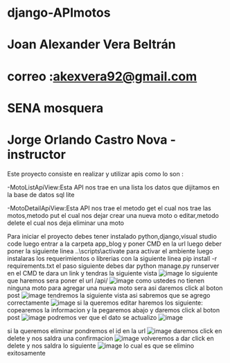 # django-APImotos
# Joan Alexander Vera Beltrán 
# correo :akexvera92@gmail.com
# SENA mosquera
# Jorge Orlando Castro Nova - instructor



Este proyecto consiste en realizar y utilizar apis como lo son :


-MotoListApiView:Esta API nos trae en una lista los datos que dijitamos en la base de datos sql lite


-MotoDetailApiView:Esta API nos trae el metodo get el cual nos trae las motos,metodo put el cual nos dejar crear una nueva moto o editar,metodo delete el cual nos deja eliminar una moto


Para iniciar el proyecto debes
tener instalado python,django,visual studio code
luego entrar a la carpeta app_blog y poner CMD en la url luego deber poner la siguiente linea ..\scripts\activate para activar el ambiente luego instalaras los requerimientos o librerias con la siguiente linea pip install -r requirements.txt el paso siguiente debes dar python manage.py runserver en el CMD te dara un link y tendras la siguiente vista
![image](https://user-images.githubusercontent.com/101748327/208256850-49b344fa-1b23-4a2b-9133-cf7d01005c4f.png)
lo siguiente que haremos sera poner el url /api/ 
![image](https://user-images.githubusercontent.com/101748327/208256879-5c2a790b-8260-47c6-9cea-bb207ac3f6bc.png)
como ustedes no tienen ninguna moto para agregar una nueva moto sera asi daremos click al boton post
![image](https://user-images.githubusercontent.com/101748327/208256929-e1767dd3-263f-4606-92e4-e6da1d63ceb7.png)
tendremos la siguiente vista asi sabremos que se agrego correctamente
![image](https://user-images.githubusercontent.com/101748327/208256969-4826e4f4-164d-41ef-8d59-d063b6ad350b.png)
si la queremos editar haremos los siguiente: copearemos la informacion y la pegaremos abajo y daremos click al boton post
![image](https://user-images.githubusercontent.com/101748327/208257036-6bbd3666-b74c-4010-bd59-1dd61683236a.png)
podremos ver que el dato se actualizo
![image](https://user-images.githubusercontent.com/101748327/208257051-6dbd7d5b-1829-44c8-9a0d-a0b728d565e5.png)

si la queremos eliminar pondremos el id en la url 
![image](https://user-images.githubusercontent.com/101748327/208257073-3ce6a6ac-87f9-4f97-9f92-2db82bf022db.png)
daremos click en delete y nos saldra una confirmacion
![image](https://user-images.githubusercontent.com/101748327/208257095-7e72da3e-b241-4a5c-ab6f-422edd87d622.png)
volveremos a dar click en delete y nos saldra lo siguiente
![image](https://user-images.githubusercontent.com/101748327/208257111-8efd9471-9349-4813-a7cb-06c8dbc734b1.png)
lo cual es que se elimino exitosamente






